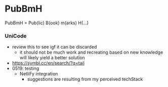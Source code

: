 # PubBmH
PubBmH = Pub(lic)  B(ook) m(arks) H(...)


### UniCode

- review this to see igf it can be discarded
  - it should not be much work and recreating based on new knowledge will likely yield a better solution
- https://symbl.cc/en/search/?q=tail
- 0519: testing
  - NetliFy integration
    - suggestions are resulting from my perceived techStack

